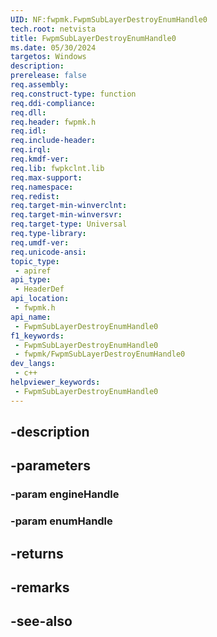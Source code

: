 ```yaml
---
UID: NF:fwpmk.FwpmSubLayerDestroyEnumHandle0
tech.root: netvista
title: FwpmSubLayerDestroyEnumHandle0
ms.date: 05/30/2024
targetos: Windows
description: 
prerelease: false
req.assembly: 
req.construct-type: function
req.ddi-compliance: 
req.dll: 
req.header: fwpmk.h
req.idl: 
req.include-header: 
req.irql: 
req.kmdf-ver: 
req.lib: fwpkclnt.lib
req.max-support: 
req.namespace: 
req.redist: 
req.target-min-winverclnt: 
req.target-min-winversvr: 
req.target-type: Universal
req.type-library: 
req.umdf-ver: 
req.unicode-ansi: 
topic_type:
 - apiref
api_type:
 - HeaderDef
api_location:
 - fwpmk.h
api_name:
 - FwpmSubLayerDestroyEnumHandle0
f1_keywords:
 - FwpmSubLayerDestroyEnumHandle0
 - fwpmk/FwpmSubLayerDestroyEnumHandle0
dev_langs:
 - c++
helpviewer_keywords:
 - FwpmSubLayerDestroyEnumHandle0
---
```


## -description

## -parameters

### -param engineHandle

### -param enumHandle

## -returns

## -remarks

## -see-also

